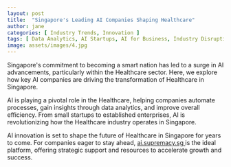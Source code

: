 ```yaml
---
layout: post
title:  "Singapore's Leading AI Companies Shaping Healthcare"
author: jane
categories: [ Industry Trends, Innovation ]
tags: [ Data Analytics, AI Startups, AI for Business, Industry Disruption, AI in Singapore ]
image: assets/images/4.jpg
---
```


Singapore's commitment to becoming a smart nation has led to a surge in AI advancements, particularly within the Healthcare sector. Here, we explore how key AI companies are driving the transformation of Healthcare in Singapore.

AI is playing a pivotal role in the Healthcare, helping companies automate processes, gain insights through data analytics, and improve overall efficiency. From small startups to established enterprises, AI is revolutionizing how the Healthcare industry operates in Singapore.

AI innovation is set to shape the future of Healthcare in Singapore for years to come. For companies eager to stay ahead, <a href="https://ai.supremacy.sg" target="_blank"> ai.supremacy.sg </a> is the ideal platform, offering strategic support and resources to accelerate growth and success.
